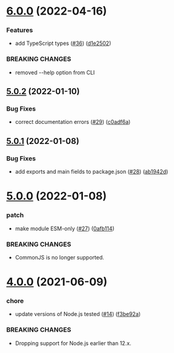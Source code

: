# [6.0.0](https://github.com/Trott/cheesy-metal/compare/v5.0.2...v6.0.0) (2022-04-16)


### Features

* add TypeScript types ([#36](https://github.com/Trott/cheesy-metal/issues/36)) ([d1e2502](https://github.com/Trott/cheesy-metal/commit/d1e250229fab34b6749be0501463615fa19e64b7))


### BREAKING CHANGES

* removed --help option from CLI

## [5.0.2](https://github.com/Trott/cheesy-metal/compare/v5.0.1...v5.0.2) (2022-01-10)


### Bug Fixes

* correct documentation errors ([#29](https://github.com/Trott/cheesy-metal/issues/29)) ([c0adf6a](https://github.com/Trott/cheesy-metal/commit/c0adf6affe861b2093e37313b06bdbccc17df7e4))

## [5.0.1](https://github.com/Trott/cheesy-metal/compare/v5.0.0...v5.0.1) (2022-01-08)


### Bug Fixes

* add exports and main fields to package.json ([#28](https://github.com/Trott/cheesy-metal/issues/28)) ([ab1942d](https://github.com/Trott/cheesy-metal/commit/ab1942dcd20b959fcd6f66011ce5d8b39cbaa225))

# [5.0.0](https://github.com/Trott/cheesy-metal/compare/v4.0.0...v5.0.0) (2022-01-08)


### patch

* make module ESM-only ([#27](https://github.com/Trott/cheesy-metal/issues/27)) ([0afb114](https://github.com/Trott/cheesy-metal/commit/0afb1144479eca6ca10362b2e115a2d0b5fdbc80))


### BREAKING CHANGES

* CommonJS is no longer supported.

# [4.0.0](https://github.com/Trott/cheesy-metal/compare/v3.0.0...v4.0.0) (2021-06-09)


### chore

* update versions of Node.js tested ([#14](https://github.com/Trott/cheesy-metal/issues/14)) ([f3be92a](https://github.com/Trott/cheesy-metal/commit/f3be92ad8f61d5445bf46b32f99a9d1fcaeef05d))


### BREAKING CHANGES

* Dropping support for Node.js earlier than 12.x.
